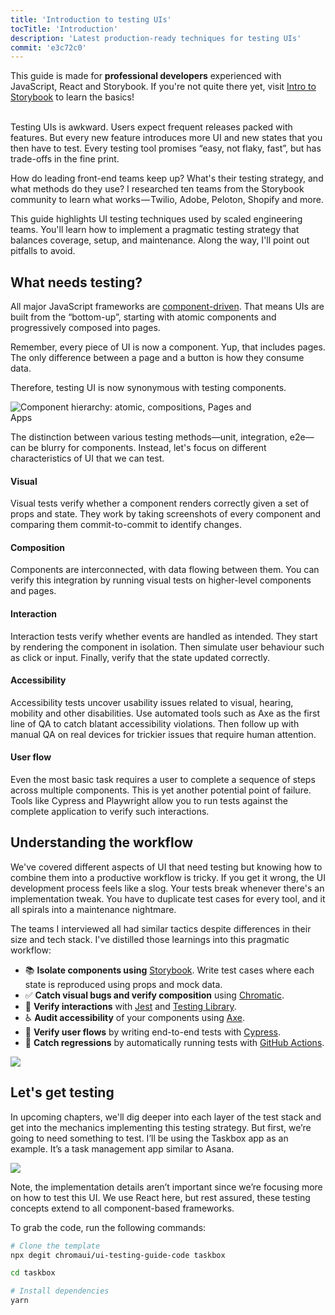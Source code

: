```yaml
---
title: 'Introduction to testing UIs'
tocTitle: 'Introduction'
description: 'Latest production-ready techniques for testing UIs'
commit: 'e3c72c0'
---
```


<div class="aside">This guide is made for <b>professional developers</b> experienced with JavaScript, React and Storybook. If you're not quite there yet, visit <a href="/intro-to-storybook">Intro to Storybook</a> to learn the basics!
</div>

<br/>

Testing UIs is awkward. Users expect frequent releases packed with features. But every new feature introduces more UI and new states that you then have to test. Every testing tool promises “easy, not flaky, fast”, but has trade-offs in the fine print.

How do leading front-end teams keep up? What's their testing strategy, and what methods do they use? I researched ten teams from the Storybook community to learn what works — Twilio, Adobe, Peloton, Shopify and more.

This guide highlights UI testing techniques used by scaled engineering teams. You'll learn how to implement a pragmatic testing strategy that balances coverage, setup, and maintenance. Along the way, I'll point out pitfalls to avoid.

## What needs testing?

All major JavaScript frameworks are [component-driven](https://www.componentdriven.org/). That means UIs are built from the “bottom-up”, starting with atomic components and progressively composed into pages.

Remember, every piece of UI is now a component. Yup, that includes pages. The only difference between a page and a button is how they consume data.

Therefore, testing UI is now synonymous with testing components.

<img style="max-width: 400px;" src="/ui-testing-handbook/component-testing.gif" alt="Component hierarchy: atomic, compositions, Pages and Apps" />

The distinction between various testing methods—unit, integration, e2e—can be blurry for components. Instead, let's focus on different characteristics of UI that we can test.

#### Visual

Visual tests verify whether a component renders correctly given a set of props and state. They work by taking screenshots of every component and comparing them commit-to-commit to identify changes.

#### Composition

Components are interconnected, with data flowing between them. You can verify this integration by running visual tests on higher-level components and pages.

#### Interaction

Interaction tests verify whether events are handled as intended. They start by rendering the component in isolation. Then simulate user behaviour such as click or input. Finally, verify that the state updated correctly.

#### Accessibility

Accessibility tests uncover usability issues related to visual, hearing, mobility and other disabilities. Use automated tools such as Axe as the first line of QA to catch blatant accessibility violations. Then follow up with manual QA on real devices for trickier issues that require human attention.

#### User flow

Even the most basic task requires a user to complete a sequence of steps across multiple components. This is yet another potential point of failure. Tools like Cypress and Playwright allow you to run tests against the complete application to verify such interactions.

## Understanding the workflow

We've covered different aspects of UI that need testing but knowing how to combine them into a productive workflow is tricky. If you get it wrong, the UI development process feels like a slog. Your tests break whenever there's an implementation tweak. You have to duplicate test cases for every tool, and it all spirals into a maintenance nightmare.

The teams I interviewed all had similar tactics despite differences in their size and tech stack. I've distilled those learnings into this pragmatic workflow:

- 📚 **Isolate components using** [Storybook](http://storybook.js.org/). Write test cases where each state is reproduced using props and mock data.
- ✅ **Catch visual bugs and verify composition** using [Chromatic](https://www.chromatic.com/).
- 🐙 **Verify interactions** with [Jest](https://jestjs.io/) and [Testing Library](https://testing-library.com/).
- ♿️ **Audit accessibility** of your components using [Axe](https://www.deque.com/axe/).
- 🔄 **Verify user flows** by writing end-to-end tests with [Cypress](https://www.cypress.io/).
- 🚥 **Catch regressions** by automatically running tests with [GitHub Actions](https://github.com/features/actions).

![](/ui-testing-handbook/ui-testing-workflow.png)

## Let's get testing

In upcoming chapters, we'll dig deeper into each layer of the test stack and get into the mechanics implementing this testing strategy. But first, we’re going to need something to test. I’ll be using the Taskbox app as an example. It’s a task management app similar to Asana.

![](/ui-testing-handbook/taskbox.png)

Note, the implementation details aren’t important since we’re focusing more on how to test this UI. We use React here, but rest assured, these testing concepts extend to all component-based frameworks.

To grab the code, run the following commands:

```sh
# Clone the template
npx degit chromaui/ui-testing-guide-code taskbox

cd taskbox

# Install dependencies
yarn
```
